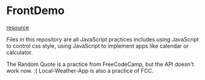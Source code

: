 # FrontDemo
[resource](http://www.fgm.cc/learn/)

Files in this repository are all JavaScript practices includes using JavaScript to control css style, using JavaScript to implement apps like calendar or calculator.

The Random Quote is a practice from FreeCodeCamp, but the API doesn't work now. :(
Local-Weather-App is also a practice of FCC.

